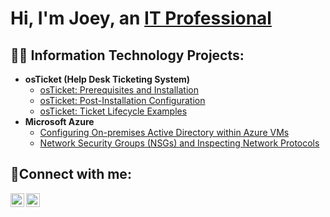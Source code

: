 <h1>Hi, I'm Joey, an <a href="https://www.linkedin.com/in/joey-gutierrez-95663683/">IT Professional</a></h1>

<h2>👨‍💻 Information Technology Projects:</h2>

- <b>osTicket (Help Desk Ticketing System)</b>
  - [osTicket: Prerequisites and Installation](https://github.com/JoeyGutierrez760/osticket-prereqs)
  - [osTicket: Post-Installation Configuration](https://github.com/JoeyGutierrez760/post-install-config)
  - [osTicket: Ticket Lifecycle Examples](https://github.com/JoeyGutierrez760/ticket-lifecycle)
- <b>Microsoft Azure</b>
  - [Configuring On-premises Active Directory within Azure VMs](https://github.com/joshmadakorcc/configure-ad)
  - [Network Security Groups (NSGs) and Inspecting Network Protocols](https://github.com/joshmadakorcc/azure-network-protocols)

<h2>🤳Connect with me:</h2>

[<img align="left" alt="Josh | LinkedIn" width="22px" src="https://cdn.jsdelivr.net/npm/simple-icons@v3/icons/linkedin.svg" />][linkedin]
[<img align="left" alt="Josh | Instagram" width="22px" src="https://cdn.jsdelivr.net/npm/simple-icons@v3/icons/instagram.svg" />][instagram]

[instagram]: https://www.instagram.com/official.joeyfresh
[linkedin]: https://www.linkedin.com/in/joey-gutierrez-95663683/
